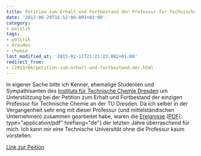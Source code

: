 ```yaml
---
title: Petition zum Erhalt und Fortbestand der Professur für Technische Chemie an der TU Dresden
date: '2013-06-29T16:52:00.001+02:00'
category:
- politik
tags:
- politik
- dresden
- chemie
last_modified_at: '2015-02-11T21:21:23.002+01:00'
redirect_from:
- /2013/06/petition-zum-erhalt-und-fortbestand-der.html
---
```


In eigener Sache bitte ich Kenner, ehemalige Studenten und Sympathisanten des
[Instituts für Technische Chemie Dresden](http://ctch14.chm.tu-dresden.de/tc/)
um Unterstützung bei der Petition zum Erhalt und Fortbestand der einzigen
Professur für Technische Chemie an der TU Dresden. Da ich selber in der
Vergangenheit sehr eng mit dieser Professur (und mittelständischen Unternehmen)
zusammen gearbeitet habe, waren die
[Ereignisse](http://www2.htw-dresden.de/~fsr_lblp/wiki/pot81/index.php5/20120126_Offener_Brief_Reschetilowski)
([PDF](http://www2.htw-dresden.de/~fsr_lblp/wiki/pot81/images/Tud_TC_2012.pdf){:
type="application/pdf" hreflang="de"} der letzten Jahre überraschend für mich.
Ich kann mir eine Technische Universität ohne die Professur kaum vorstellen.

[Link zur Peition](http://chn.ge/16UUHoj)

<!-- vim: set tw=79 ts=2 sw=2 ai si et: -->
